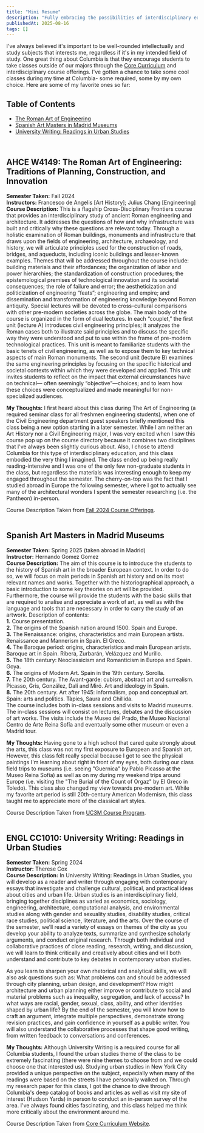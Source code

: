 ```yaml
---
title: "Mini Resume"
description: "Fully embracing the possibilities of interdisciplinary education during university"
publishedAt: 2025-08-16
tags: []
---
```


I've always believed it's important to be well-rounded intellectually and study subjects that interests me, regardless if it's in my intended field of study. One great thing about Columbia is that they encourage students to take classes outside of our majors through the <a href="https://undergrad.admissions.columbia.edu/academics/college/core" target="_blank" rel="noopener noreferrer">Core Curriculum</a> and interdisciplinary course offerings. I've gotten a chance to take some cool classes during my time at Columbia- some required, some by my own choice. Here are some of my favorite ones so far:

## Table of Contents
- [The Roman Art of Engineering](#ahce-w4149-the-roman-art-of-engineering-traditions-of-planning-construction-and-innovation)
- [Spanish Art Masters in Madrid Museums](#spanish-art-masters-in-madrid-museums)
- [University Writing: Readings in Urban Studies](#engl-cc1010-university-writing-readings-in-urban-studies)
<br>

## AHCE W4149: The Roman Art of Engineering: Traditions of Planning, Construction, and Innovation

**Semester Taken:** Fall 2024<br>
**Instructors:** Francesco de Angelis [Art History]; Julius Chang [Engineering]<br>
**Course Description:** This is a flagship Cross-Disciplinary Frontiers course that provides an interdisciplinary study of ancient Roman engineering and architecture. It addresses the questions of how and why infrastructure was built and critically why these questions are relevant today. Through a holistic examination of Roman buildings, monuments and infrastructure that draws upon the fields of engineering, architecture, archaeology, and history, we will articulate principles used for the construction of roads, bridges, and aqueducts, including iconic buildings and lesser-known examples. Themes that will be addressed throughout the course include: building materials and their affordances; the organization of labor and power hierarchies; the standardization of construction procedures; the epistemological premises of technological innovation and its societal consequences; the role of failure and error; the aestheticization and politicization of engineering “feats”; engineering and empire; and dissemination and transformation of engineering knowledge beyond Roman antiquity. Special lectures will be devoted to cross-cultural comparisons with other pre-modern societies across the globe. The main body of the course is organized in the form of dual lectures. In each “couplet,” the first unit (lecture A) introduces civil engineering principles; it analyzes the Roman cases both to illustrate said principles and to discuss the specific way they were understood and put to use within the frame of pre-modern technological practices. This unit is meant to familiarize students with the basic tenets of civil engineering, as well as to expose them to key technical aspects of main Roman monuments. The second unit (lecture B) examines the same engineering principles by focusing on the specific historical and societal contexts within which they were developed and applied. This unit invites students to reflect on the impact that external circumstances have on technical— often seemingly “objective”—choices; and to learn how these choices were conceptualized and made meaningful for non-specialized audiences.

**My Thoughts:** I first heard about this class during The Art of Engineering (a required seminar class for all freshmen engineering students), when one of the Civil Engineering department guest speakers briefly mentioned this class being a new option starting in a later semester. While I am neither an Art History nor a Civil Engineering major, I was very excited when I saw this course pop up on the course directory because it combines two disciplines that I've always been slightly curious about. Also, I chose to attend Columbia for this type of interdisciplinary education, and this class embodied the very thing I imagined. The class ended up being really reading-intensive and I was one of the only few non-graduate students in the class, but regardless the materials was interesting enough to keep my engaged throughout the semester. The cherry-on-top was the fact that I studied abroad in Europe the following semester, where I got to actually see many of the architectural wonders I spent the semester researching (i.e. the Pantheon) in-person.

Course Description Taken from <a href="https://arthistory.columbia.edu/content/fall-2024-undergraduate-courses" target="_blank" rel="noopener noreferrer">Fall 2024 Course Offerings</a>.
<br>
<br>

## Spanish Art Masters in Madrid Museums

**Semester Taken:** Spring 2025 (taken abroad in Madrid)<br>
**Instructor:** Hernando Gomez Gomez<br>
**Course Description:** The aim of this course is to introduce the students to the history of Spanish art in the broader European context. In order to do so, we will focus on main periods in Spanish art history and on its most relevant names and works. Together with the historiographical approach, a basic introduction to some key theories on art will be provided. Furthermore, the course will provide the students with the basic skills that are required to analise and appreciate a work of art, as well as with the language and tools that are necessary in order to carry the study of an artwork.
Description of contents:<br>
**1.** Course presentation.<br>
**2.** The origins of the Spanish nation around 1500. Spain and Europe.<br>
**3.** The Renaissance: origins, characteristics and main European artists. Renaissance and Mannerism in Spain. El Greco.<br>
**4.** The Baroque period: origins, characteristics and main European artists. Baroque art in Spain. Ribera, Zurbarán, Velázquez and Murillo.<br>
**5.** The 18th century: Neoclassicism and Romanticism in Europa and Spain. Goya.<br>
**6.** The origins of Modern Art. Spain in the 19th century. Sorolla.<br>
**7.** The 20th century. The Avant-garde: cubism, abstract art and surrealism. Picasso, Gris, González, Dalí and Miró. Art and ideology in Spain.<br>
**8.** The 20th century. Art after 1945: informalism, pop and conceptual art. Spain: arts and politics. Tàpies, Saura and Chillida.<br>
The course includes both in-class sessions and visits to Madrid museums. The in-class sessions will consist on lectures, debates and the discussion of art works. The visits include the Museo del Prado, the Museo Nacional Centro de Arte Reina Sofía and eventually some other museum or even a Madrid tour.

**My Thoughts:** Having gone to a high school that cared quite strongly about the arts, this class was not my first exposure to European and Spanish art. However, this class felt really special because I got to see the physical paintings I'm learning about right in front of my eyes, both during our class field trips to museums (i.e. seeing "Guernica" by Pablo Picasso at the Museo Reina Sofía) as well as on my during my weekend trips around Europe (i.e. visiting the "The Burial of the Count of Orgaz" by El Greco in Toledo). This class also changed my view towards pre-modern art. While my favorite art period is still 20th-century American Modernism, this class taught me to appreciate more of the classical art styles.

Course Description Taken from <a href="https://aplicaciones.uc3m.es/cpa/generaFicha?est=84&asig=776&idioma=2" target="_blank" rel="noopener noreferrer">UC3M Course Program</a>.
<br>
<br>

## ENGL CC1010: University Writing: Readings in Urban Studies

**Semester Taken:** Spring 2024<br>
**Instructor:** Therese Cox<br>
**Course Description:** In University Writing: Readings in Urban Studies, you will develop as a reader and writer through engaging with contemporary essays that investigate and challenge cultural, political, and practical ideas about cities and urban life. Urban studies is an interdisciplinary field, bringing together disciplines as varied as economics, sociology, engineering, architecture, computational analysis, and environmental studies along with gender and sexuality studies, disability studies, critical race studies, political science, literature, and the arts. Over the course of the semester, we’ll read a variety of essays on themes of the city as you develop your ability to analyze texts, summarize and synthesize scholarly arguments, and conduct original research. Through both individual and collaborative practices of close reading, research, writing, and discussion, we will learn to think critically and creatively about cities and will both understand and contribute to key debates in contemporary urban studies.

As you learn to sharpen your own rhetorical and analytical skills, we will also ask questions such as: What problems can and should be addressed through city planning, urban design, and development? How might architecture and urban planning either improve or contribute to social and material problems such as inequality, segregation, and lack of access? In what ways are racial, gender, sexual, class, ability, and other identities shaped by urban life? By the end of the semester, you will know how to craft an argument, integrate multiple perspectives, demonstrate strong revision practices, and gain confidence in yourself as a public writer. You will also understand the collaborative processes that shape good writing, from written feedback to conversations and conferences.

**My Thoughts:** Although University Writing is a required course for all Columbia students, I found the urban studies theme of the class to be extremely fascinating (there were nine themes to choose from and we could choose one that interested us). Studying urban studies in New York City provided a unique perspective on the subject, especially when many of the readings were based on the streets I have personally walked on. Through my research paper for this class, I got the chance to dive through Columbia's deep catalog of books and articles as well as visit my site of interest (Hudson Yards) in person to conduct an in-person survey of the area. I've always found cities fascinating, and this class helped me think more critically about the environment around me.<br>

Course Description Taken from <a href="https://www.college.columbia.edu/core-curriculum/classes/university-writing/urban-studies" target="_blank" rel="noopener noreferrer">Core Curriculum Website</a>.
